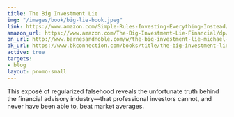 ```yaml
---
title: The Big Investment Lie
img: "/images/book/big-lie-book.jpeg"
link: https://www.amazon.com/Simple-Rules-Investing-Everything-Instead/dp/1626561621/ref=sr_1_1?ie=UTF8&qid=1487016255&sr=8-1&keywords=edesess
amazon_url: https://www.amazon.com/The-Big-Investment-Lie-Financial/dp/1576754073/ref=pd_sim_b_3?ie=UTF8&refRID=0N51Z5ZJDENADQC0P1Y0
bn_url: http://www.barnesandnoble.com/w/the-big-investment-lie-michael-edesess/1110847078?ean=9781576754078
bk_url: https://www.bkconnection.com/books/title/the-big-investment-lie
active: true
targets:
- blog
layout: promo-small
---
```


This expos&eacute; of regularized falsehood reveals the unfortunate truth behind the financial advisory industry—that 
professional investors cannot, and never have been able to, beat market averages.
